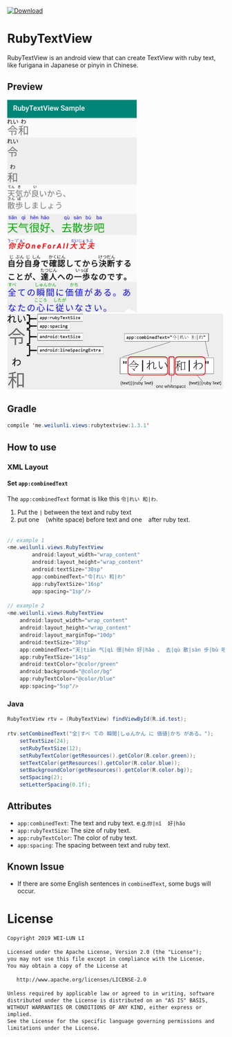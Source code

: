 [ ![Download](https://api.bintray.com/packages/b84330808/maven/rubytextview/images/download.svg) ](https://bintray.com/b84330808/maven/rubytextview/_latestVersion)

# RubyTextView
RubyTextView is an android view that can create TextView with ruby text, like furigana in Japanese or pinyin in Chinese.

## Preview
<img src="https://github.com/b84330808/RubyTextView/blob/master/screen_shot/preview.jpg" alt="preview" width="300"/>
<img src="https://github.com/b84330808/RubyTextView/blob/master/screen_shot/note.jpg" alt="preview" width="500"/>


## Gradle
```java
compile 'me.weilunli.views:rubytextview:1.3.1'
```
## How to use
### XML Layout 
####  Set `app:combinedText`

The `app:combinedText` format is like this `令|れい 和|わ`. 
1. Put the `|` between the text and ruby text 
2. put one ` ` (white space) before text and one ` ` after ruby text.
```java

// example 1
<me.weilunli.views.RubyTextView
        android:layout_width="wrap_content"
        android:layout_height="wrap_content"
        android:textSize="30sp"
        app:combinedText="令|れい 和|わ"
        app:rubyTextSize="16sp"
        app:spacing="1sp"/>

// example 2
<me.weilunli.views.RubyTextView
    android:layout_width="wrap_content"
    android:layout_height="wrap_content"
    android:layout_marginTop="10dp"
    android:textSize="30sp"
    app:combinedText="天|tiān 气|qì 很|hěn 好|hǎo 、 去|qù 散|sàn 步|bù 吧|ba"
    app:rubyTextSize="14sp"
    android:textColor="@color/green"
    android:background="@color/bg"
    app:rubyTextColor="@color/blue"
    app:spacing="5sp"/>

```

###  Java
```java
RubyTextView rtv = (RubyTextView) findViewById(R.id.test);

rtv.setCombinedText("全|すべ ての 瞬間|しゅんかん に 価値|かち がある。");
    setTextSize(24);
    setRubyTextSize(12);
    setRubyTextColor(getResources().getColor(R.color.green));
    setTextColor(getResources().getColor(R.color.blue));
    setBackgroundColor(getResources().getColor(R.color.bg));
    setSpacing(2);
    setLetterSpacing(0.1f);
```
## Attributes
- `app:combinedText`: The text and ruby text. e.g.`你|nǐ  好|hǎo` 
- `app:rubyTextSize`: The size of ruby text.
- `app:rubyTextColor`: The color of ruby text.
- `app:spacing`: The spacing between text and ruby text.

## Known Issue
- If there are some English sentences in `combinedText`, some bugs will occur. 

<!-- ## TODO
- Make the processing of adding text and rubyText easily.  -->

# License
```
Copyright 2019 WEI-LUN LI

Licensed under the Apache License, Version 2.0 (the "License");
you may not use this file except in compliance with the License.
You may obtain a copy of the License at

   http://www.apache.org/licenses/LICENSE-2.0

Unless required by applicable law or agreed to in writing, software
distributed under the License is distributed on an "AS IS" BASIS,
WITHOUT WARRANTIES OR CONDITIONS OF ANY KIND, either express or implied.
See the License for the specific language governing permissions and
limitations under the License.
```